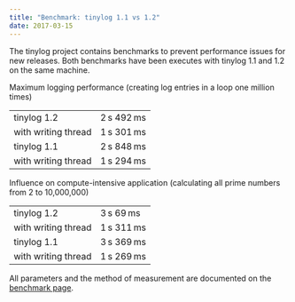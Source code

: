 ```yaml
---
title: "Benchmark: tinylog 1.1 vs 1.2"
date: 2017-03-15
---
```


The tinylog project contains benchmarks to prevent performance issues for new releases. Both benchmarks have been executes with tinylog 1.1 and 1.2 on the same machine.

Maximum logging performance (creating log entries in a loop one million times)

<table class="table benchmark">
    <tbody>
        <tr class="sync">
            <td>tinylog 1.2</td>
            <td>
                <div class="bar" style="width: 73%"></div>
                <span class="total">2&thinsp;s 492&thinsp;ms</span>
            </td>
        </tr>
        <tr class="async">
            <td>with writing thread</td>
            <td>
                <div class="bar" style="width: 38%"></div>
                <span class="total">1&thinsp;s 301&thinsp;ms</span>
            </td>
        </tr>
        <tr class="sync">
            <td>tinylog 1.1</td>
            <td>
                <div class="bar" style="width: 84%"></div>
                <span class="total">2&thinsp;s 848&thinsp;ms</span>
            </td>
        </tr>
        <tr class="async">
            <td>with writing thread</td>
            <td>
                <div class="bar" style="width: 38%"></div>
                <span class="total">1&thinsp;s 294&thinsp;ms</span>
            </td>
        </tr>
    </tbody>
</table>

Influence on compute-intensive application (calculating all prime numbers from 2 to 10,000,000)

<table class="table benchmark">
    <tbody>
        <tr class="sync">
            <td>tinylog 1.2</td>
            <td>
                <div class="bar" style="width: 91%"></div>
                <span class="total">3&thinsp;s 69&thinsp;ms</span>
            </td>
        </tr>
        <tr class="async">
            <td>with writing thread</td>
            <td>
                <div class="bar" style="width: 38%"></div>
                <span class="total">1&thinsp;s 311&thinsp;ms</span>
            </td>
        </tr>
        <tr class="sync">
            <td>tinylog 1.1</td>
            <td>
                <div class="bar" style="width: 100%"></div>
                <span class="total">3&thinsp;s 369&thinsp;ms</span>
            </td>
        </tr>
        <tr class="async">
            <td>with writing thread</td>
            <td>
                <div class="bar" style="width: 37%"></div>
                <span class="total">1&thinsp;s 269&thinsp;ms</span>
            </td>
        </tr>
    </tbody>
</table>

All parameters and the method of measurement are documented on the [benchmark page](benchmark).
